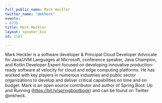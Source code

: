 ```yaml
---
full_public_name: Mark Heckler
twitter_name: "@mkheck"
events:
- 6735
title: Mark Heckler
layout: speaker_bio
id: 1181

---
```

Mark Heckler is a software developer & Principal Cloud Developer Advocate for Java/JVM Languages at Microsoft, conference speaker, Java Champion, and Kotlin Developer Expert focused on developing innovative production-ready software at velocity for cloud and edge computing platforms. He has worked with key players in numerous industries and public sector organizations to develop and deliver critical capabilities on time and on budget. Mark is an open source contributor and author of Spring Boot: Up and Running (https://bit.ly/springbootbook) and can be found on Twitter @mkheck.